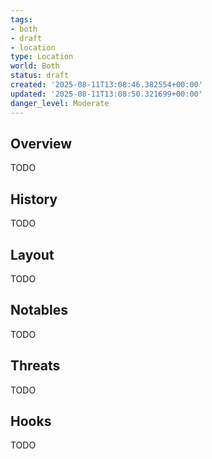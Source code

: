 ```yaml
---
tags:
- both
- draft
- location
type: Location
world: Both
status: draft
created: '2025-08-11T13:08:46.382554+00:00'
updated: '2025-08-11T13:08:50.321699+00:00'
danger_level: Moderate
---
```



## Overview

TODO
## History

TODO
## Layout

TODO
## Notables

TODO
## Threats

TODO
## Hooks

TODO
